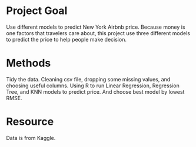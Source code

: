 # Project Goal
Use different models to predict New York Airbnb price.
Because money is one factors that travelers care about, this project use three different models to predict the price to help people make decision.

# Methods
Tidy the data. Cleaning csv file, dropping some missing values, and choosing useful columns.
Using R to run Linear Regression, Regression Tree, and KNN models to predict price. And choose best model by lowest RMSE.

# Resource
Data is from Kaggle.
